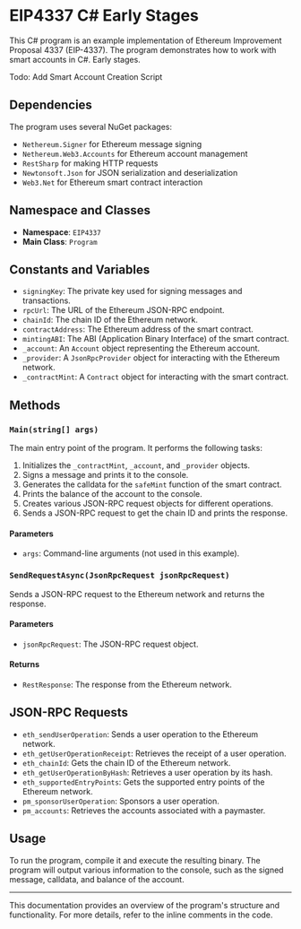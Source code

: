 # EIP4337 C# Early Stages 

This C# program is an example implementation of Ethereum Improvement Proposal 4337 (EIP-4337). The program demonstrates how to work with smart accounts in C#. Early stages. 

Todo: Add Smart Account Creation Script

## Dependencies

The program uses several NuGet packages:

- `Nethereum.Signer` for Ethereum message signing
- `Nethereum.Web3.Accounts` for Ethereum account management
- `RestSharp` for making HTTP requests
- `Newtonsoft.Json` for JSON serialization and deserialization
- `Web3.Net` for Ethereum smart contract interaction

## Namespace and Classes

- **Namespace**: `EIP4337`
- **Main Class**: `Program`

## Constants and Variables

- `signingKey`: The private key used for signing messages and transactions.
- `rpcUrl`: The URL of the Ethereum JSON-RPC endpoint.
- `chainId`: The chain ID of the Ethereum network.
- `contractAddress`: The Ethereum address of the smart contract.
- `mintingABI`: The ABI (Application Binary Interface) of the smart contract.
- `_account`: An `Account` object representing the Ethereum account.
- `_provider`: A `JsonRpcProvider` object for interacting with the Ethereum network.
- `_contractMint`: A `Contract` object for interacting with the smart contract.

## Methods

### `Main(string[] args)`

The main entry point of the program. It performs the following tasks:

1. Initializes the `_contractMint`, `_account`, and `_provider` objects.
2. Signs a message and prints it to the console.
3. Generates the calldata for the `safeMint` function of the smart contract.
4. Prints the balance of the account to the console.
5. Creates various JSON-RPC request objects for different operations.
6. Sends a JSON-RPC request to get the chain ID and prints the response.

#### Parameters

- `args`: Command-line arguments (not used in this example).

### `SendRequestAsync(JsonRpcRequest jsonRpcRequest)`

Sends a JSON-RPC request to the Ethereum network and returns the response.

#### Parameters

- `jsonRpcRequest`: The JSON-RPC request object.

#### Returns

- `RestResponse`: The response from the Ethereum network.

## JSON-RPC Requests

- `eth_sendUserOperation`: Sends a user operation to the Ethereum network.
- `eth_getUserOperationReceipt`: Retrieves the receipt of a user operation.
- `eth_chainId`: Gets the chain ID of the Ethereum network.
- `eth_getUserOperationByHash`: Retrieves a user operation by its hash.
- `eth_supportedEntryPoints`: Gets the supported entry points of the Ethereum network.
- `pm_sponsorUserOperation`: Sponsors a user operation.
- `pm_accounts`: Retrieves the accounts associated with a paymaster.

## Usage

To run the program, compile it and execute the resulting binary. The program will output various information to the console, such as the signed message, calldata, and balance of the account.

---

This documentation provides an overview of the program's structure and functionality. For more details, refer to the inline comments in the code.

